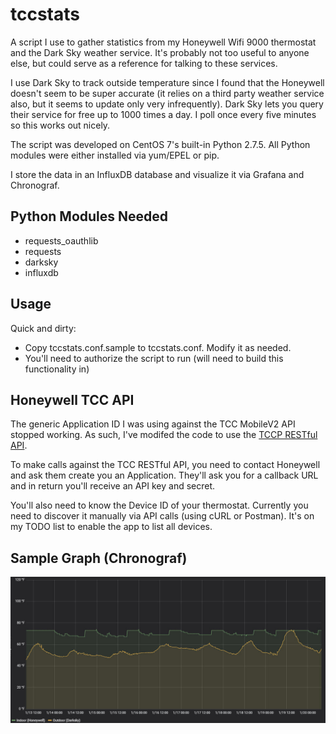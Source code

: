 # tccstats
A script I use to gather statistics from my Honeywell Wifi 9000 thermostat and the Dark Sky weather service.  It's probably not too useful to anyone else, but could serve as a reference for talking to these services.

I use Dark Sky to track outside temperature since I found that the Honeywell doesn't seem to be super accurate (it relies on a third party weather service also, but it seems to update only very infrequently).  Dark Sky lets you query their service for free up to 1000 times a day.  I poll once every five minutes so this works out nicely.

The script was developed on CentOS 7's built-in Python 2.7.5.  All Python modules were either installed via yum/EPEL or pip.

I store the data in an InfluxDB database and visualize it via Grafana and Chronograf.

## Python Modules Needed
- requests_oauthlib
- requests
- darksky
- influxdb

## Usage
Quick and dirty:

- Copy tccstats.conf.sample to tccstats.conf.  Modify it as needed.
- You'll need to authorize the script to run (will need to build this
  functionality in)

## Honeywell TCC API
The generic Application ID I was using against the TCC MobileV2 API stopped
working.  As such, I've modifed the code to use the [TCCP RESTful API](https://mytotalconnectcomfort.com/WebApi/Help/ApiIntroduction).

To make calls against the TCC RESTful API, you need to contact Honeywell and
ask them create you an Application.  They'll ask you for a callback URL and in
return you'll receive an API key and secret.

You'll also need to know the Device ID of your thermostat.  Currently you need
to discover it manually via API calls (using cURL or Postman).  It's on my
TODO list to enable the app to list all devices.

## Sample Graph (Chronograf)
![Sample Graph](./sample.jpg)
